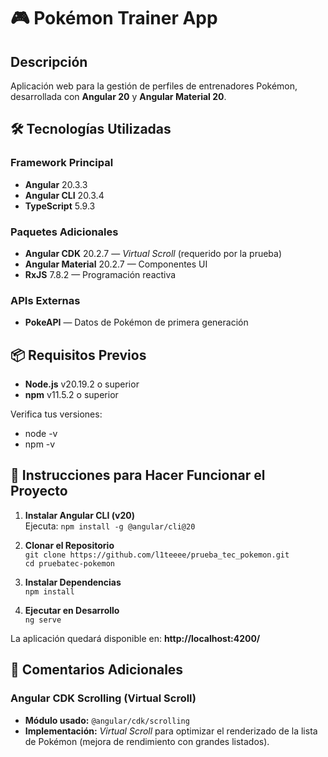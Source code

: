 # 🎮 Pokémon Trainer App

## Descripción
Aplicación web para la gestión de perfiles de entrenadores Pokémon, desarrollada con **Angular 20** y **Angular Material 20**.

## 🛠️ Tecnologías Utilizadas

### Framework Principal
- **Angular** 20.3.3
- **Angular CLI** 20.3.4
- **TypeScript** 5.9.3

### Paquetes Adicionales
- **Angular CDK** 20.2.7 — *Virtual Scroll* (requerido por la prueba)
- **Angular Material** 20.2.7 — Componentes UI
- **RxJS** 7.8.2 — Programación reactiva

### APIs Externas
- **PokeAPI** — Datos de Pokémon de primera generación

## 📦 Requisitos Previos
- **Node.js** v20.19.2 o superior
- **npm** v11.5.2 o superior

Verifica tus versiones:

- node -v 
- npm -v

## 🚀 Instrucciones para Hacer Funcionar el Proyecto

1) **Instalar Angular CLI (v20)**  
   Ejecuta: `npm install -g @angular/cli@20`

2) **Clonar el Repositorio**  
   `git clone https://github.com/l1teeee/prueba_tec_pokemon.git`  
   `cd pruebatec-pokemon`

3) **Instalar Dependencias**  
   `npm install`

4) **Ejecutar en Desarrollo**  
   `ng serve`

La aplicación quedará disponible en: **http://localhost:4200/**

## 📝 Comentarios Adicionales

### Angular CDK Scrolling (Virtual Scroll)
- **Módulo usado:** `@angular/cdk/scrolling`
- **Implementación:** *Virtual Scroll* para optimizar el renderizado de la lista de Pokémon (mejora de rendimiento con grandes listados).
